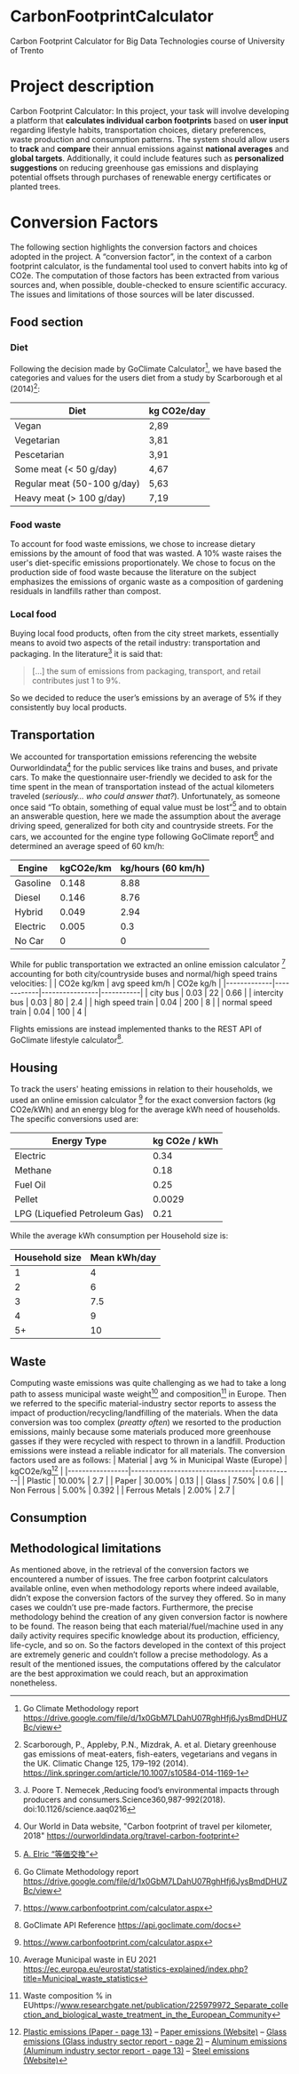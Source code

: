 # CarbonFootprintCalculator
Carbon Footprint Calculator for Big Data Technologies course of University of Trento

# Project description
Carbon Footprint Calculator: In this project, your task will involve developing a platform that **calculates individual carbon footprints** based on **user input** regarding lifestyle habits, transportation choices, dietary preferences, waste production and consumption patterns. The system should allow users to **track** and **compare** their annual emissions against **national averages** and **global targets**. Additionally, it could include features such as **personalized suggestions** on reducing greenhouse gas emissions and displaying potential offsets through purchases of renewable energy certificates or planted trees. 

# Conversion Factors
The following section highlights the conversion factors and choices adopted in the project. A “conversion factor”, in the context of a carbon footprint calculator, is the fundamental tool used to convert habits into kg of CO2e. The computation of those factors has been extracted from various sources and, when possible, double-checked to ensure scientific accuracy. The issues and limitations of those sources will be later discussed.

## Food section
### Diet
Following the decision made by GoClimate Calculator[^1], we have based the categories and values for the users diet from a study by Scarborough et al (2014)[^2]:
	
| **Diet**                    | **kg CO2e/day** |
|-----------------------------|-----------------|
| Vegan                       | 2,89            |
| Vegetarian                  | 3,81            |
| Pescetarian                 | 3,91            |
| Some meat (< 50 g/day)      | 4,67            |
| Regular meat (50-100 g/day) | 5,63            |
| Heavy meat (> 100 g/day)    | 7,19            |

### Food waste
To account for food waste emissions, we chose to increase dietary emissions by the amount of food that was wasted. A 10% waste raises the user's diet-specific emissions proportionately. We chose to focus on the production side of food waste because the literature on the subject emphasizes the emissions of organic waste as a composition of gardening residuals in landfills rather than compost.

### Local food
Buying local food products, often from the city street markets, essentially means to avoid two aspects of the retail industry: transportation and packaging. In the literature[^3] it is said that:
> [...] the sum of emissions from packaging, transport, and retail contributes just 1 to 9%.

So we decided to reduce the user’s emissions by an average of 5% if they consistently buy local products.

## Transportation
We accounted for transportation emissions referencing the website Ourworldindata[^4] for the public services like trains and buses, and private cars. To make the questionnaire user-friendly we decided to ask for the time spent in the mean of transportation instead of the actual kilometers traveled (_seriously… who could answer that?_). Unfortunately, as someone once said “To obtain, something of equal value must be lost”[^5] and to obtain an answerable question, here we made the assumption about the average driving speed, generalized for both city and countryside streets. 
For the cars, we accounted for the engine type following GoClimate report[^1] and determined an average speed of 60 km/h:

| **Engine**      | **kgCO2e/km**    | **kg/hours (60 km/h)** |
|-----------|----------|------------------|
| Gasoline  | 0.148    | 8.88             |
| Diesel    | 0.146    | 8.76             |
| Hybrid    | 0.049    | 2.94             |
| Electric  | 0.005    | 0.3              |
| No Car    | 0        | 0                |

While for public transportation we extracted an online emission calculator [^7] accounting for both city/countryside buses and normal/high speed trains velocities:
|             | CO2e kg/km | avg speed km/h | CO2e kg/h |
|-------------|------------|----------------|-----------|
| city bus    | 0.03       | 22             | 0.66      |
| intercity bus | 0.03       | 80             | 2.4       |
| high speed train | 0.04       | 200            | 8         |
| normal speed train | 0.04       | 100            | 4         |

Flights emissions are instead implemented thanks to the REST API of GoClimate lifestyle calculator[^6].

## Housing
To track the users' heating emissions in relation to their households, we used an online emission calculator [^7] for the exact conversion factors (kg CO2e/kWh) and an energy blog for the average kWh need of households. The specific conversions used are:

| Energy Type            | kg CO2e / kWh |
|------------------------|---------------|
| Electric               | 0.34          |
| Methane                | 0.18          |
| Fuel Oil               | 0.25          |
| Pellet                 | 0.0029        |
| LPG (Liquefied Petroleum Gas) | 0.21  |

While the average kWh consumption per Household size is:

| Household size | Mean kWh/day |
|-------------|--------------|
| 1           | 4            |
| 2           | 6            |
| 3           | 7.5          |
| 4           | 9            |
| 5+           | 10           |


## Waste
Computing waste emissions was quite challenging as we had to take a long path to assess municipal waste weight[^8] and composition[^9] in Europe. Then we referred to the specific material-industry sector reports to assess the impact of production/recycling/landfilling of the materials. When the data conversion was too complex (_preatty often_) we resorted to the production emissions, mainly because some materials produced more greenhouse gasses if they were recycled with respect to thrown in a landfill. Production emissions were instead a reliable indicator for all materials. The conversion factors used are as follows:
| Material        | avg % in Municipal Waste (Europe) | kgCO2e/kg[^10] |
|-----------------|----------------------------------|-----------|
| Plastic         | 10.00%                           | 2.7       |
| Paper           | 30.00%                           | 0.13      |
| Glass           | 7.50%                            | 0.6       |
| Non Ferrous     | 5.00%                            | 0.392     |
| Ferrous Metals  | 2.00%                            | 2.7       |



## Consumption


## Methodological limitations 
As mentioned above, in the retrieval of the conversion factors we encountered a number of issues. The free carbon footprint calculators available online, even when methodology reports where indeed available, didn’t expose the conversion factors of the survey they offered. So in many cases we couldn’t use pre-made factors. Furthermore, the precise methodology behind the creation of any given conversion factor is nowhere to be found. The reason being that each material/fuel/machine used in any daily activity requires specific knowledge about its production, efficiency, life-cycle, and so on. So the factors developed in the context of this project are extremely generic and couldn’t follow a precise methodology.
As a result of the mentioned issues, the computations offered by the calculator are the best approximation we could reach, but an approximation nonetheless.









[^1]: Go Climate Methodology report https://drive.google.com/file/d/1x0GbM7LDahU07RghHfj6JysBmdDHUZBc/view

[^2]: Scarborough, P., Appleby, P.N., Mizdrak, A. et al. Dietary greenhouse gas emissions of meat-eaters, fish-eaters, vegetarians and vegans in the UK. Climatic Change 125, 179–192 (2014). https://link.springer.com/article/10.1007/s10584-014-1169-1

[^3]: J. Poore T. Nemecek ,Reducing food’s environmental impacts through producers and consumers.Science360,987-992(2018). doi:10.1126/science.aaq0216

[^4]: Our World in Data website, "Carbon footprint of travel per kilometer, 2018" https://ourworldindata.org/travel-carbon-footprint 

[^5]: [A. Elric “等価交換”](https://www.youtube.com/watch?v=8nm4chD_-Mg)

[^6]: GoClimate API Reference https://api.goclimate.com/docs

[^7]: https://www.carbonfootprint.com/calculator.aspx

[^8]: Average Municipal waste in EU 2021 https://ec.europa.eu/eurostat/statistics-explained/index.php?title=Municipal_waste_statistics

[^9]: Waste composition % in EUhttps://www.researchgate.net/publication/225979972_Separate_collection_and_biological_waste_treatment_in_the_European_Community

[^10]: [Plastic emissions (Paper - page 13)](https://www.eionet.europa.eu/etcs/etc-wmge/products/etc-wmge-reports/greenhouse-gas-emissions-and-natural-capital-implications-of-plastics-including-biobased-plastics/@@download/file/ETC_2.1.2.1._GHGEmissionsOfPlastics_FinalReport_v7.0_ED.pdf) – [Paper emissions (Website)](https://www.holmen.com/en/paper/sustainability/sustainability-stories/how-to-undrestand-carbon-footprints/) – [Glass emissions (Glass industry sector report - page 2)](https://climate.ec.europa.eu/system/files/2016-11/bm_study-glass_en.pdf) – [Aluminum emissions (Aluminum industry sector report - page 13)](https://climate.ec.europa.eu/system/files/2016-11/bm_study-aluminium_en.pdf) – [Steel emissions (Website)](https://www.sustainable-ships.org/stories/2022/carbon-footprint-steel)